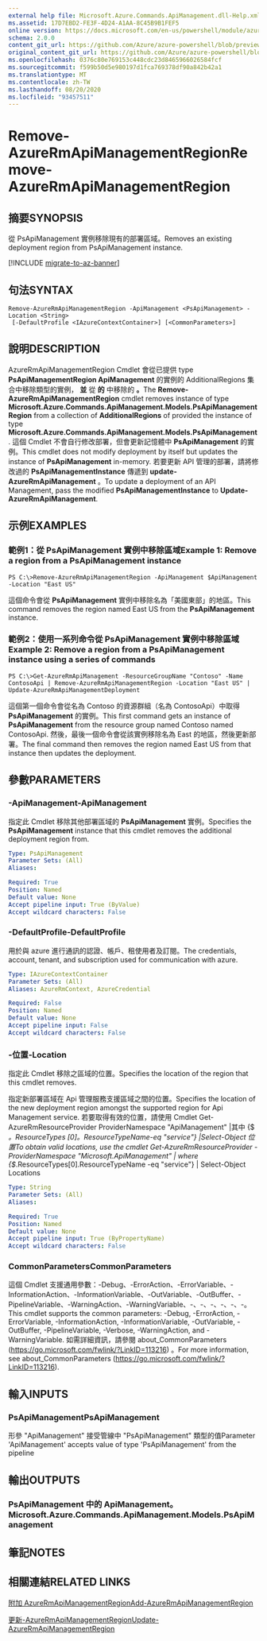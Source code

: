 ```yaml
---
external help file: Microsoft.Azure.Commands.ApiManagement.dll-Help.xml
ms.assetid: 17D7EBD2-FE3F-4D24-A1AA-8C45B9B1FEF5
online version: https://docs.microsoft.com/en-us/powershell/module/azurerm.apimanagement/remove-azurermapimanagementregion
schema: 2.0.0
content_git_url: https://github.com/Azure/azure-powershell/blob/preview/src/ResourceManager/ApiManagement/Commands.ApiManagement/help/Remove-AzureRmApiManagementRegion.md
original_content_git_url: https://github.com/Azure/azure-powershell/blob/preview/src/ResourceManager/ApiManagement/Commands.ApiManagement/help/Remove-AzureRmApiManagementRegion.md
ms.openlocfilehash: 0376c80e769153c448cdc23d8465966026584fcf
ms.sourcegitcommit: f599b50d5e980197d1fca769378df90a842b42a1
ms.translationtype: MT
ms.contentlocale: zh-TW
ms.lasthandoff: 08/20/2020
ms.locfileid: "93457511"
---
```

# <span data-ttu-id="33ef3-101">Remove-AzureRmApiManagementRegion</span><span class="sxs-lookup"><span data-stu-id="33ef3-101">Remove-AzureRmApiManagementRegion</span></span>

## <span data-ttu-id="33ef3-102">摘要</span><span class="sxs-lookup"><span data-stu-id="33ef3-102">SYNOPSIS</span></span>
<span data-ttu-id="33ef3-103">從 PsApiManagement 實例移除現有的部署區域。</span><span class="sxs-lookup"><span data-stu-id="33ef3-103">Removes an existing deployment region from PsApiManagement instance.</span></span>

[!INCLUDE [migrate-to-az-banner](../../includes/migrate-to-az-banner.md)]

## <span data-ttu-id="33ef3-104">句法</span><span class="sxs-lookup"><span data-stu-id="33ef3-104">SYNTAX</span></span>

```
Remove-AzureRmApiManagementRegion -ApiManagement <PsApiManagement> -Location <String>
 [-DefaultProfile <IAzureContextContainer>] [<CommonParameters>]
```

## <span data-ttu-id="33ef3-105">說明</span><span class="sxs-lookup"><span data-stu-id="33ef3-105">DESCRIPTION</span></span>
<span data-ttu-id="33ef3-106">AzureRmApiManagementRegion Cmdlet 會從已提供 type **PsApiManagementRegion ApiManagement** 的實例的 AdditionalRegions 集合中移除類型的實例， **並** 從 **的** 中移除的 **。**</span><span class="sxs-lookup"><span data-stu-id="33ef3-106">The **Remove-AzureRmApiManagementRegion** cmdlet removes instance of type **Microsoft.Azure.Commands.ApiManagement.Models.PsApiManagementRegion** from a collection of **AdditionalRegions** of provided the instance of type **Microsoft.Azure.Commands.ApiManagement.Models.PsApiManagement**.</span></span>
<span data-ttu-id="33ef3-107">這個 Cmdlet 不會自行修改部署，但會更新記憶體中 **PsApiManagement** 的實例。</span><span class="sxs-lookup"><span data-stu-id="33ef3-107">This cmdlet does not modify deployment by itself but updates the instance of **PsApiManagement** in-memory.</span></span>
<span data-ttu-id="33ef3-108">若要更新 API 管理的部署，請將修改過的 **PsApiManagementInstance** 傳遞到 **update-AzureRmApiManagement** 。</span><span class="sxs-lookup"><span data-stu-id="33ef3-108">To update a deployment of an API Management, pass the modified **PsApiManagementInstance** to **Update-AzureRmApiManagement**.</span></span>

## <span data-ttu-id="33ef3-109">示例</span><span class="sxs-lookup"><span data-stu-id="33ef3-109">EXAMPLES</span></span>

### <span data-ttu-id="33ef3-110">範例1：從 PsApiManagement 實例中移除區域</span><span class="sxs-lookup"><span data-stu-id="33ef3-110">Example 1: Remove a region from a PsApiManagement instance</span></span>
```
PS C:\>Remove-AzureRmApiManagementRegion -ApiManagement $ApiManagement -Location "East US"
```

<span data-ttu-id="33ef3-111">這個命令會從 **PsApiManagement** 實例中移除名為「美國東部」的地區。</span><span class="sxs-lookup"><span data-stu-id="33ef3-111">This command removes the region named East US from the **PsApiManagement** instance.</span></span>

### <span data-ttu-id="33ef3-112">範例2：使用一系列命令從 PsApiManagement 實例中移除區域</span><span class="sxs-lookup"><span data-stu-id="33ef3-112">Example 2: Remove a region from a PsApiManagement instance using a series of commands</span></span>
```
PS C:\>Get-AzureRmApiManagement -ResourceGroupName "Contoso" -Name ContosoApi | Remove-AzureRmApiManagementRegion -Location "East US" | Update-AzureRmApiManagementDeployment
```

<span data-ttu-id="33ef3-113">這個第一個命令會從名為 Contoso 的資源群組（名為 ContosoApi）中取得 **PsApiManagement** 的實例。</span><span class="sxs-lookup"><span data-stu-id="33ef3-113">This first command gets an instance of **PsApiManagement** from the resource group named Contoso named ContosoApi.</span></span>
<span data-ttu-id="33ef3-114">然後，最後一個命令會從該實例移除名為 East 的地區，然後更新部署。</span><span class="sxs-lookup"><span data-stu-id="33ef3-114">The final command then removes the region named East US from that instance then updates the deployment.</span></span>

## <span data-ttu-id="33ef3-115">參數</span><span class="sxs-lookup"><span data-stu-id="33ef3-115">PARAMETERS</span></span>

### <span data-ttu-id="33ef3-116">-ApiManagement</span><span class="sxs-lookup"><span data-stu-id="33ef3-116">-ApiManagement</span></span>
<span data-ttu-id="33ef3-117">指定此 Cmdlet 移除其他部署區域的 **PsApiManagement** 實例。</span><span class="sxs-lookup"><span data-stu-id="33ef3-117">Specifies the **PsApiManagement** instance that this cmdlet removes the additional deployment region from.</span></span>

```yaml
Type: PsApiManagement
Parameter Sets: (All)
Aliases: 

Required: True
Position: Named
Default value: None
Accept pipeline input: True (ByValue)
Accept wildcard characters: False
```

### <span data-ttu-id="33ef3-118">-DefaultProfile</span><span class="sxs-lookup"><span data-stu-id="33ef3-118">-DefaultProfile</span></span>
<span data-ttu-id="33ef3-119">用於與 azure 進行通訊的認證、帳戶、租使用者及訂閱。</span><span class="sxs-lookup"><span data-stu-id="33ef3-119">The credentials, account, tenant, and subscription used for communication with azure.</span></span>
 
```yaml
Type: IAzureContextContainer
Parameter Sets: (All)
Aliases: AzureRmContext, AzureCredential

Required: False
Position: Named
Default value: None
Accept pipeline input: False
Accept wildcard characters: False
```

### <span data-ttu-id="33ef3-120">-位置</span><span class="sxs-lookup"><span data-stu-id="33ef3-120">-Location</span></span>
<span data-ttu-id="33ef3-121">指定此 Cmdlet 移除之區域的位置。</span><span class="sxs-lookup"><span data-stu-id="33ef3-121">Specifies the location of the region that this cmdlet removes.</span></span>

<span data-ttu-id="33ef3-122">指定新部署區域在 Api 管理服務支援區域之間的位置。</span><span class="sxs-lookup"><span data-stu-id="33ef3-122">Specifies the location of the new deployment region amongst the supported region for Api Management service.</span></span>
<span data-ttu-id="33ef3-123">若要取得有效的位置，請使用 Cmdlet Get-AzureRmResourceProvider ProviderNamespace "ApiManagement" |其中 {$ _。ResourceTypes [0]。ResourceTypeName-eq "service"} |Select-Object 位置</span><span class="sxs-lookup"><span data-stu-id="33ef3-123">To obtain valid locations, use the cmdlet Get-AzureRmResourceProvider -ProviderNamespace "Microsoft.ApiManagement" | where {$_.ResourceTypes[0].ResourceTypeName -eq "service"} | Select-Object Locations</span></span>

```yaml
Type: String
Parameter Sets: (All)
Aliases: 

Required: True
Position: Named
Default value: None
Accept pipeline input: True (ByPropertyName)
Accept wildcard characters: False
```

### <span data-ttu-id="33ef3-124">CommonParameters</span><span class="sxs-lookup"><span data-stu-id="33ef3-124">CommonParameters</span></span>
<span data-ttu-id="33ef3-125">這個 Cmdlet 支援通用參數：-Debug、-ErrorAction、-ErrorVariable、-InformationAction、-InformationVariable、-OutVariable、-OutBuffer、-PipelineVariable、-WarningAction、-WarningVariable、-、-、-、-、-、-。</span><span class="sxs-lookup"><span data-stu-id="33ef3-125">This cmdlet supports the common parameters: -Debug, -ErrorAction, -ErrorVariable, -InformationAction, -InformationVariable, -OutVariable, -OutBuffer, -PipelineVariable, -Verbose, -WarningAction, and -WarningVariable.</span></span> <span data-ttu-id="33ef3-126">如需詳細資訊，請參閱 about_CommonParameters (https://go.microsoft.com/fwlink/?LinkID=113216) 。</span><span class="sxs-lookup"><span data-stu-id="33ef3-126">For more information, see about_CommonParameters (https://go.microsoft.com/fwlink/?LinkID=113216).</span></span>

## <span data-ttu-id="33ef3-127">輸入</span><span class="sxs-lookup"><span data-stu-id="33ef3-127">INPUTS</span></span>

### <span data-ttu-id="33ef3-128">PsApiManagement</span><span class="sxs-lookup"><span data-stu-id="33ef3-128">PsApiManagement</span></span>
<span data-ttu-id="33ef3-129">形參 "ApiManagement" 接受管線中 "PsApiManagement" 類型的值</span><span class="sxs-lookup"><span data-stu-id="33ef3-129">Parameter 'ApiManagement' accepts value of type 'PsApiManagement' from the pipeline</span></span>

## <span data-ttu-id="33ef3-130">輸出</span><span class="sxs-lookup"><span data-stu-id="33ef3-130">OUTPUTS</span></span>

### <span data-ttu-id="33ef3-131">PsApiManagement 中的 ApiManagement。</span><span class="sxs-lookup"><span data-stu-id="33ef3-131">Microsoft.Azure.Commands.ApiManagement.Models.PsApiManagement</span></span>

## <span data-ttu-id="33ef3-132">筆記</span><span class="sxs-lookup"><span data-stu-id="33ef3-132">NOTES</span></span>

## <span data-ttu-id="33ef3-133">相關連結</span><span class="sxs-lookup"><span data-stu-id="33ef3-133">RELATED LINKS</span></span>

[<span data-ttu-id="33ef3-134">附加 AzureRmApiManagementRegion</span><span class="sxs-lookup"><span data-stu-id="33ef3-134">Add-AzureRmApiManagementRegion</span></span>](./Add-AzureRmApiManagementRegion.md)

[<span data-ttu-id="33ef3-135">更新-AzureRmApiManagementRegion</span><span class="sxs-lookup"><span data-stu-id="33ef3-135">Update-AzureRmApiManagementRegion</span></span>](./Update-AzureRmApiManagementRegion.md)


